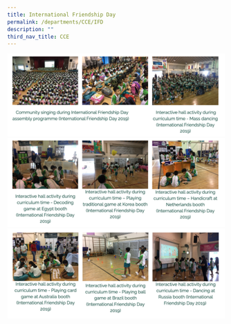 ```yaml
---
title: International Friendship Day
permalink: /departments/CCE/IFD
description: ""
third_nav_title: CCE
---
```

![](/images/ifd1.png)
![](/images/ifd2.png)
![](/images/ifd3.png)
